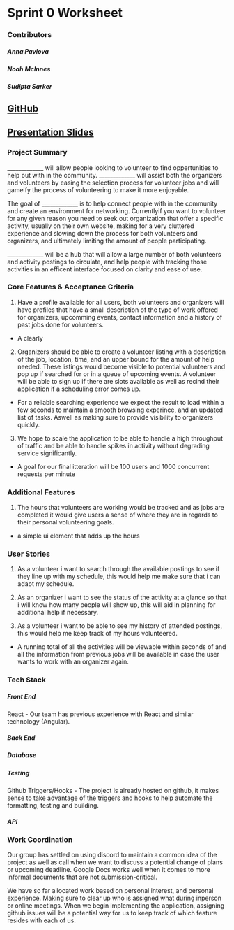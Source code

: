 # Sprint 0 Worksheet

### Contributors

##### Anna Pavlova
##### Noah McInnes
##### Sudipta Sarker

## <!-- Program Name --> [GitHub](https://github.com/AnnaP464/COMP-4350-Group-8)

## [Presentation Slides]()<!-- Presentation Link Goes Here !!!!!!!!!!!!!!!!-->


### Project Summary

<!-- Program Name -->_____________ will allow people looking to volunteer to find oppertunities to help out with in the community. <!-- Program Name --> _____________ will assist both the organizers and volunteers by easing the selection process for volunteer jobs and will gameify the process of volunteering to make it more enjoyable. 

The goal of <!-- Program Name -->_____________ is to help connect people with in the community and create an environment for networking. Currentlyif you want to volunteer for any given reason you need to seek out organization that offer a specific activity, usually on their own website, making for a very cluttered experience and slowing down the process for both volunteers and organizers, and ultimately limiting the amount of people participating.

<!-- Program Name -->_____________ will be a hub that will allow a large number of both volunteers and activity postings to circulate, and help people with tracking those activities in an efficent interface focused on clarity and ease of use.

### Core Features & Acceptance Criteria

1) Have a profile available for all users, both volunteers and organizers will have profiles that have a small description of the type of work offered for organizers, upcomming events, contact information and a history of past jobs done for volunteers.
- A clearly

2) Organizers should be able to create a volunteer listing with a description of the job, location, time, and an upper bound for the amount of help needed. These listings would become visible to potential volunteers and pop up if searched for or in a queue of upcoming events. A volunteer will be able to sign up if there are slots available as well as recind their application if a scheduling error comes up. 
- For a reliable searching experience we expect the result to load within a few seconds to maintain a smooth browsing experince, and an updated list of tasks. Aswell as making sure to provide visibility to organizers quickly.

3) We hope to scale the application to be able to handle a high throughput of traffic and be able to handle spikes in activity without degrading service significantly.
- A goal for our final itteration will be 100 users and 1000 concurrent requests per minute

### Additional Features

1) The hours that volunteers are working would be tracked and as jobs are completed it would give users a sense of where they are in regards to their personal volunteering goals.
- a simple ui element that adds up the hours 

### User Stories

1) As a volunteer i want to search through the available postings to see if they line up with my schedule, this would help me make sure that i can adapt my schedule. 

2) As an organizer i want to see the status of the activity at a glance so that i will know how many people will show up, this will aid in planning for additional help if necessary.

3) As a volunteer i want to be able to see my history of attended postings, this would help me keep track of my hours volunteered.

- A running total of all the activities will be viewable within seconds of and all the information from previous jobs will be available in case the user wants to work with an organizer again.

### Tech Stack

##### Front End 
React - Our team has previous experience with React and similar technology (Angular).


##### Back End

##### Database

##### Testing
Github Triggers/Hooks - The project is already hosted on github, it makes sense to take advantage of the triggers and hooks to help automate the formatting, testing and building.

##### API 

### Work Coordination

Our group has settled on using discord to maintain a common idea of the project as well as call when we want to discuss a potential change of plans or upcoming deadline. Google Docs works well when it comes to more informal documents that are not submission-critical. 

We have so far allocated work based on personal interest, and personal experience. Making sure to clear up who is assigned what during inperson or online meetings. When we begin implementing the application, assigning github issues will be a potential way for us to keep track of which feature resides with each of us.



